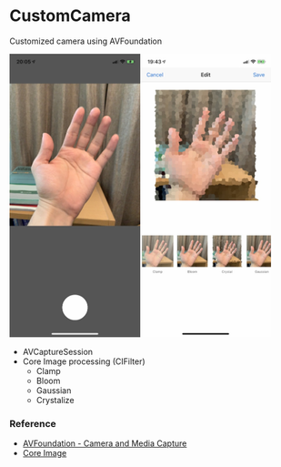 # CustomCamera
Customized camera using AVFoundation

<img src="https://github.com/khhk10/CustomCamera/blob/master/images/CustomCamera_camera.jpg" width="230"><img src="https://github.com/khhk10/CustomCamera/blob/master/images/CustomCamera_edit.jpg" width="230">

- AVCaptureSession
- Core Image processing (CIFilter)
  - Clamp
  - Bloom
  - Gaussian
  - Crystalize

### Reference
- [AVFoundation - Camera and Media Capture](https://developer.apple.com/documentation/avfoundation/cameras_and_media_capture)
- [Core Image](https://developer.apple.com/documentation/coreimage)
